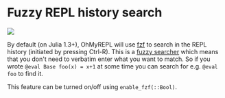 # Fuzzy REPL history search

![](fzf.png)

By default (on Julia 1.3+), OhMyREPL will use
[fzf](https://github.com/junegunn/fzf) to search in the REPL history (initiated
by pressing Ctrl-R). This is a [fuzzy
searcher](https://en.wikipedia.org/wiki/Approximate_string_matching) which means
that you don't need to verbatim enter what you want to match. So if you wrote
`@eval Base foo(x) = x+1` at some time you can search for e.g. `@eval foo` to
find it.

This feature can be turned on/off using `enable_fzf(::Bool)`.
